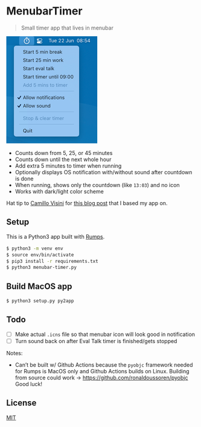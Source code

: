 # MenubarTimer

> Small timer app that lives in menubar

![](screenshot.png)

- Counts down from 5, 25, or 45 minutes
- Counts down until the next whole hour
- Add extra 5 minutes to timer when running
- Optionally displays OS notification with/without sound after countdown is done
- When running, shows only the countdown (like `13:03`) and no icon
- Works with dark/light color scheme

Hat tip to [Camillo Visini](https://github.com/visini) for [this blog post](https://camillovisini.com/article/create-macos-menu-bar-app-pomodoro/) that I based my app on.

## Setup

This is a Python3 app built with [Rumps](https://rumps.readthedocs.io/en/latest/index.html).

```bash
$ python3 -m venv env
$ source env/bin/activate
$ pip3 install -r requirements.txt
$ python3 menubar-timer.py
```

## Build MacOS app

```bash
$ python3 setup.py py2app
```

## Todo

- [ ] Make actual `.icns` file so that menubar icon will look good in notification
- [ ] Turn sound back on after Eval Talk timer is finished/gets stopped

Notes:

- Can’t be built w/ Github Actions because the `pyobjc` framework needed for Rumps is MacOS only and Github Actions builds on Linux. Building from source could work -> https://github.com/ronaldoussoren/pyobjc Good luck!

## License

[MIT](license)
